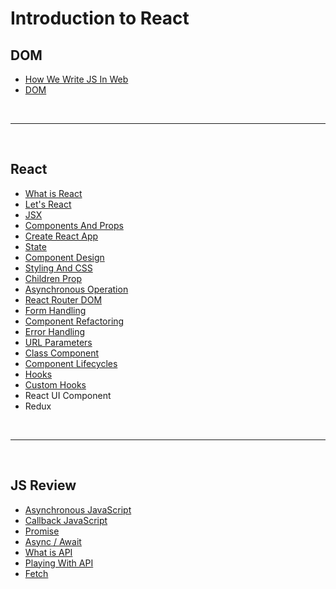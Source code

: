 # Introduction to React

## DOM

- [How We Write JS In Web](https://github.com/napatwongchr/intro-to-react/blob/main/lessons/how-we-write-js.md)
- [DOM](https://github.com/napatwongchr/intro-to-react/blob/main/lessons/dom.md)

<br><hr><br>

## React

- [What is React](https://github.com/napatwongchr/intro-to-react/blob/main/lessons/what-is-react.md)
- [Let's React](https://github.com/napatwongchr/intro-to-react/blob/main/lessons/lets-react.md)
- [JSX](https://github.com/napatwongchr/intro-to-react/blob/main/lessons/jsx.md)
- [Components And Props](https://github.com/napatwongchr/intro-to-react/blob/main/lessons/components-and-props.md)
- [Create React App](https://github.com/napatwongchr/intro-to-react/blob/main/lessons/create-react-app.md)
- [State](https://github.com/napatwongchr/intro-to-react/blob/main/lessons/state.md)
- [Component Design](https://github.com/napatwongchr/intro-to-react/blob/main/lessons/component-design.md)
- [Styling And CSS](https://github.com/napatwongchr/intro-to-react/blob/main/lessons/styling-and-css.md)
- [Children Prop](https://github.com/napatwongchr/intro-to-react/blob/main/lessons/children-prop.md)
- [Asynchronous Operation](https://github.com/napatwongchr/intro-to-react/blob/main/lessons/asynchronous-operation.md)
- [React Router DOM](https://github.com/napatwongchr/intro-to-react/blob/main/lessons/react-router-dom.md)
- [Form Handling](https://github.com/napatwongchr/intro-to-react/blob/main/lessons/form-handling.md)
- [Component Refactoring](https://github.com/napatwongchr/intro-to-react/blob/main/lessons/component-refactoring.md)
- [Error Handling](https://github.com/napatwongchr/intro-to-react/blob/main/lessons/error-handling.md)
- [URL Parameters](https://github.com/napatwongchr/intro-to-react/blob/main/lessons/url-parameters.md)
- [Class Component](https://github.com/napatwongchr/intro-to-react/blob/main/lessons/class-component.md)
- [Component Lifecycles](https://github.com/napatwongchr/intro-to-react/blob/main/lessons/lifecycle-methods.md)
- [Hooks](https://github.com/napatwongchr/intro-to-react/blob/main/lessons/hooks.md)
- [Custom Hooks](https://github.com/napatwongchr/intro-to-react/blob/main/lessons/custom-hook.md)
- React UI Component
- Redux

<br><hr><br>

## JS Review

- [Asynchronous JavaScript](https://github.com/napatwongchr/intro-to-javascript/blob/main/lessons/14-1-asynchronous-javascript.md)
- [Callback JavaScript](https://github.com/napatwongchr/intro-to-javascript/blob/main/lessons/14-2-asynchronous-callback-function.md)
- [Promise](https://github.com/napatwongchr/intro-to-javascript/blob/main/lessons/14-3-asynchronous-promise.md)
- [Async / Await](https://github.com/napatwongchr/intro-to-javascript/blob/main/lessons/14-4-asynchronous-async-await.md)
- [What is API](https://github.com/napatwongchr/intro-to-javascript/blob/main/lessons/14-5-what-is-api.md)
- [Playing With API](https://github.com/napatwongchr/intro-to-javascript/blob/main/lessons/14-6-playing-with-api.md)
- [Fetch](https://github.com/napatwongchr/intro-to-javascript/blob/main/lessons/14-7-asynchronous-fetch.md)
